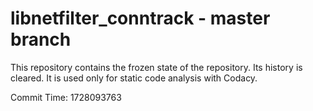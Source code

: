 # libnetfilter_conntrack - master branch

This repository contains the frozen state of the repository.
Its history is cleared. It is used only for static code
analysis with Codacy.

Commit Time: 1728093763